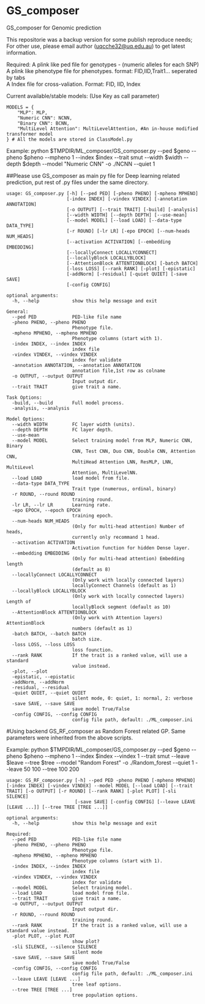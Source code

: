 # GS_composer
GS_composer for Genomic prediction

This repositorie was a backup version for some publish reproduce needs; For other use, please email author (uqcche32@uq.edu.au) to get latest information.


Required: 
          A plink like ped file for genotypes - (numeric alleles for each SNP)
          A plink like phenotype file for phenotypes. format: FID,IID,Trait1... seperated by tabs       
          A Index file for cross-valiation. Format: FID, IID, Index

Current available/stable models: (Use Key as call parameter)
```
MODELS = {
    "MLP": MLP,
    "Numeric CNN": NCNN,
    "Binary CNN": BCNN,
    "MultiLevel Attention": MultiLevelAttention, #An in-house modified transformer model
} # All the models are stored in ClassModel.py
```
Example:
python $TMPDIR/ML_composer/GS_composer.py --ped $geno --pheno $pheno --mpheno 1 --index $index --trait smut --width $width --depth $depth --model "Numeric CNN" -o ./NCNN --quiet 1

##Please use GS_composer as main py file for Deep learning related prediction, put rest of .py files under the same directory.
```
usage: GS_composer.py [-h] [--ped PED] [-pheno PHENO] [-mpheno MPHENO]
                      [-index INDEX] [-vindex VINDEX] [-annotation ANNOTATION]
                      [-o OUTPUT] [--trait TRAIT] [-build] [-analysis]
                      [--width WIDTH] [--depth DEPTH] [--use-mean]
                      [--model MODEL] [--load LOAD] [--data-type DATA_TYPE]
                      [-r ROUND] [-lr LR] [-epo EPOCH] [--num-heads NUM_HEADS]
                      [--activation ACTIVATION] [--embedding EMBEDDING]
                      [--locallyConnect LOCALLYCONNECT]
                      [--locallyBlock LOCALLYBLOCK]
                      [--AttentionBlock ATTENTIONBLOCK] [-batch BATCH]
                      [-loss LOSS] [--rank RANK] [-plot] [-epistatic]
                      [-addNorm] [-residual] [-quiet QUIET] [-save SAVE]
                      [-config CONFIG]

optional arguments:
  -h, --help            show this help message and exit

General:
  --ped PED             PED-like file name
  -pheno PHENO, --pheno PHENO
                        Phenotype file.
  -mpheno MPHENO, --mpheno MPHENO
                        Phenotype columns (start with 1).
  -index INDEX, --index INDEX
                        index file
  -vindex VINDEX, --vindex VINDEX
                        index for validate
  -annotation ANNOTATION, --annotation ANNOTATION
                        annotation file,1st row as colname
  -o OUTPUT, --output OUTPUT
                        Input output dir.
  --trait TRAIT         give trait a name.

Task Options:
  -build, --build       Full model process.
  -analysis, --analysis

Model Options:
  --width WIDTH         FC layer width (units).
  --depth DEPTH         FC layer depth.
  --use-mean
  --model MODEL         Select training model from MLP, Numeric CNN, Binary
                        CNN, Test CNN, Duo CNN, Double CNN, Attention CNN,
                        MultiHead Attention LNN, ResMLP, LNN, MultiLevel
                        Attention, MultiLevelNN.
  --load LOAD           load model from file.
  --data-type DATA_TYPE
                        Trait type (numerous, ordinal, binary)
  -r ROUND, --round ROUND
                        training round.
  -lr LR, --lr LR       Learning rate.
  -epo EPOCH, --epoch EPOCH
                        training epoch.
  --num-heads NUM_HEADS
                        (Only for multi-head attention) Number of heads,
                        currently only recommand 1 head.
  --activation ACTIVATION
                        Activation function for hidden Dense layer.
  --embedding EMBEDDING
                        (Only for multi-head attention) Embedding length
                        (default as 8)
  --locallyConnect LOCALLYCONNECT
                        (Only work with locally connected layers)
                        locallyConnect Channels (default as 1)
  --locallyBlock LOCALLYBLOCK
                        (Only work with locally connected layers) Length of
                        locallyBlock segment (default as 10)
  --AttentionBlock ATTENTIONBLOCK
                        (Only work with Attention layers) AttentionBlock
                        numbers (default as 1)
  -batch BATCH, --batch BATCH
                        batch size.
  -loss LOSS, --loss LOSS
                        loss founction.
  --rank RANK           If the trait is a ranked value, will use a standard
                        value instead.
  -plot, --plot
  -epistatic, --epistatic
  -addNorm, --addNorm
  -residual, --residual
  -quiet QUIET, --quiet QUIET
                        silent mode, 0: quiet, 1: normal, 2: verbose
  -save SAVE, --save SAVE
                        save model True/False
  -config CONFIG, --config CONFIG
                        config file path, default: ./ML_composer.ini

```

#Using backend GS_RF_composer as Random Forest related GP. Same parameters were inherited from the above scripts.

Example:
python $TMPDIR/ML_composer/GS_composer.py --ped $geno --pheno $pheno --mpheno 1 --index $index --vindex 1 --trait smut --leave $leave --tree $tree --model "Random Forest" -o ./Random_forest --quiet 1 --leave 50 100 --tree 100 200

```
usage: GS_RF_composer.py [-h] --ped PED -pheno PHENO [-mpheno MPHENO] [-index INDEX] [-vindex VINDEX] --model MODEL [--load LOAD] [--trait TRAIT] [-o OUTPUT] [-r ROUND] [--rank RANK] [-plot PLOT] [-sli SILENCE]
                         [-save SAVE] [-config CONFIG] [--leave LEAVE [LEAVE ...]] [--tree TREE [TREE ...]]

optional arguments:
  -h, --help            show this help message and exit

Required:
  --ped PED             PED-like file name
  -pheno PHENO, --pheno PHENO
                        Phenotype file.
  -mpheno MPHENO, --mpheno MPHENO
                        Phenotype columns (start with 1).
  -index INDEX, --index INDEX
                        index file
  -vindex VINDEX, --vindex VINDEX
                        index for validate
  --model MODEL         Select training model.
  --load LOAD           load model from file.
  --trait TRAIT         give trait a name.
  -o OUTPUT, --output OUTPUT
                        Input output dir.
  -r ROUND, --round ROUND
                        training round.
  --rank RANK           If the trait is a ranked value, will use a standard value instead.
  -plot PLOT, --plot PLOT
                        show plot?
  -sli SILENCE, --silence SILENCE
                        silent mode
  -save SAVE, --save SAVE
                        save model True/False
  -config CONFIG, --config CONFIG
                        config file path, default: ./ML_composer.ini
  --leave LEAVE [LEAVE ...]
                        tree leaf options.
  --tree TREE [TREE ...]
                        tree population options.

```
